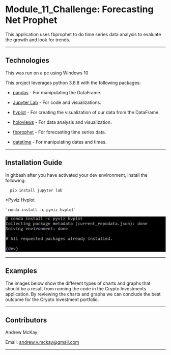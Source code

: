 # Module_11_Challenge: Forecasting Net Prophet

This application uses fbprophet to do time series data analysis to evaluate the growth and look for trends.

---

## Technologies


This was run on a pc using Windows 10

This project leverages python 3.8.8 with the following packages:


* [pandas](https://pandas.pydata.org/docs) - For manipulating the DataFrame.

* [Jupyter Lab](https://jupyterlab.readthedocs.io.en/stable) - For code and visualizations.

* [hvplot](https://hvplot.holoviz.org/user_guide/Introduction.html) - For creating the visualization of our data from the DataFrame.

* [holoviews](https://holoviews.org/getting_started/Introduction.html) - For data analysis and visualization.

* [fbprophet](https://facebook.github.io/prophet/) - For forecasting time series data.

* [datetime](https://docs.python.org/3/library/datetime.html) - For manipulating dates and times.

---

## Installation Guide

In gitbash after you have activated your dev environment, install the following:

```python
  pip install jupyter lab
```

*Pyviz Hvplot

    `conda install -c pyviz hvplot`
    
![install pyviz hvplot](https://github.com/mckayav3/Module7_Challenge/blob/main/images/install_pyviz_hvplot.JPG)


---

## Examples

The images below show the different types of charts and graphs that should be a result from running the code in the Crypto Investments application. By reviewing the charts and graphs we can conclude the best outcome for the Crypto Investment portfolio.



---

## Contributors

Andrew McKay

Email: andrew.v.mckay@gmail.com

---